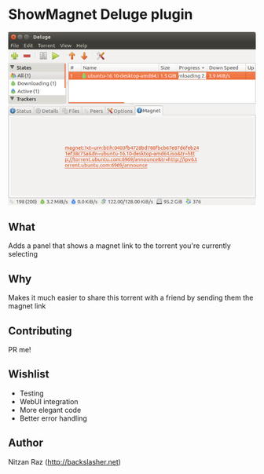 # ShowMagnet Deluge plugin

![Screenshot](https://github.com/BackSlasher/deluge-ShowMagnet/raw/master/readme/screnshot.png)

## What
Adds a panel that shows a magnet link to the torrent you're currently selecting

## Why
Makes it much easier to share this torrent with a friend by sending them the magnet link

## Contributing
PR me!

## Wishlist
* Testing
* WebUI integration
* More elegant code
* Better error handling

## Author
Nitzan Raz (<http://backslasher.net>)
